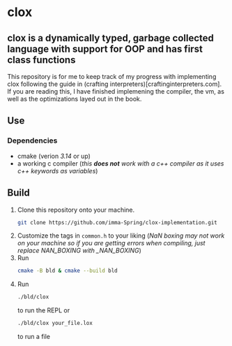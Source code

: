 # clox
## clox is a dynamically typed, garbage collected language with support for OOP and has first class functions
This repository is for me to keep track of my progress with implementing clox following the guide in (crafting interpreters)[craftinginterpreters.com].
If you are reading this, I have finished implemening the compiler, the vm, as well as the optimizations layed out in the book.
## Use
### Dependencies
- cmake (verion *3.14* or up)
- a working c compiler (*this **does not** work with a c++ compiler as it uses c++ keywords as variables*)

## Build
1. Clone this repository onto your machine.
   ```bash
   git clone https://github.com/imma-Spring/clox-implementation.git
   ```
2. Customize the tags in `common.h` to your liking (*NaN boxing may not work on your machine so if you are getting errors when compiling, just replace NAN_BOXING with _NAN_BOXING*)
3. Run
   ```bash
   cmake -B bld & cmake --build bld
   ```
4. Run
   ```bash
   ./bld/clox
   ```
   to run the REPL
   or
   ```bash
   ./bld/clox your_file.lox
   ```
   to run a file
